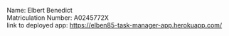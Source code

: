Name: Elbert Benedict <br />
Matriculation Number: A0245772X <br />
link to deployed app: https://elben85-task-manager-app.herokuapp.com/
